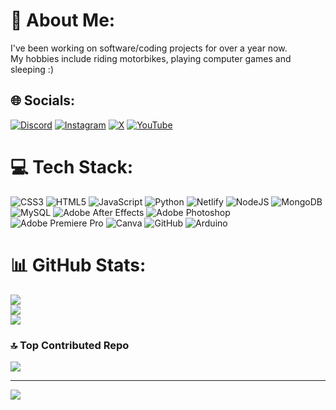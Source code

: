 # 💫 About Me:
I've been working on software/coding projects for over a year now.<br>My hobbies include riding motorbikes, playing computer games and sleeping :)


## 🌐 Socials:
[![Discord](https://img.shields.io/badge/Discord-%237289DA.svg?logo=discord&logoColor=white)](https://discord.gg/mMADng7aBM) [![Instagram](https://img.shields.io/badge/Instagram-%23E4405F.svg?logo=Instagram&logoColor=white)](https://instagram.com/oxidedev) [![X](https://img.shields.io/badge/X-black.svg?logo=X&logoColor=white)](https://x.com/oxideonly) [![YouTube](https://img.shields.io/badge/YouTube-%23FF0000.svg?logo=YouTube&logoColor=white)](https://youtube.com/@oxideonly) 

# 💻 Tech Stack:
![CSS3](https://img.shields.io/badge/css3-%231572B6.svg?style=flat&logo=css3&logoColor=white) ![HTML5](https://img.shields.io/badge/html5-%23E34F26.svg?style=flat&logo=html5&logoColor=white) ![JavaScript](https://img.shields.io/badge/javascript-%23323330.svg?style=flat&logo=javascript&logoColor=%23F7DF1E) ![Python](https://img.shields.io/badge/python-3670A0?style=flat&logo=python&logoColor=ffdd54) ![Netlify](https://img.shields.io/badge/netlify-%23000000.svg?style=flat&logo=netlify&logoColor=#00C7B7) ![NodeJS](https://img.shields.io/badge/node.js-6DA55F?style=flat&logo=node.js&logoColor=white) ![MongoDB](https://img.shields.io/badge/MongoDB-%234ea94b.svg?style=flat&logo=mongodb&logoColor=white) ![MySQL](https://img.shields.io/badge/mysql-4479A1.svg?style=flat&logo=mysql&logoColor=white) ![Adobe After Effects](https://img.shields.io/badge/Adobe%20After%20Effects-9999FF.svg?style=flat&logo=Adobe%20After%20Effects&logoColor=white) ![Adobe Photoshop](https://img.shields.io/badge/adobe%20photoshop-%2331A8FF.svg?style=flat&logo=adobe%20photoshop&logoColor=white) ![Adobe Premiere Pro](https://img.shields.io/badge/Adobe%20Premiere%20Pro-9999FF.svg?style=flat&logo=Adobe%20Premiere%20Pro&logoColor=white) ![Canva](https://img.shields.io/badge/Canva-%2300C4CC.svg?style=flat&logo=Canva&logoColor=white) ![GitHub](https://img.shields.io/badge/github-%23121011.svg?style=flat&logo=github&logoColor=white) ![Arduino](https://img.shields.io/badge/-Arduino-00979D?style=flat&logo=Arduino&logoColor=white)
# 📊 GitHub Stats:
![](https://github-readme-stats.vercel.app/api?username=oxideonly&theme=radical&hide_border=false&include_all_commits=false&count_private=false)<br/>
![](https://github-readme-streak-stats.herokuapp.com/?user=oxideonly&theme=radical&hide_border=false)<br/>
![](https://github-readme-stats.vercel.app/api/top-langs/?username=oxideonly&theme=radical&hide_border=false&include_all_commits=false&count_private=false&layout=compact)

### 🔝 Top Contributed Repo
![](https://github-contributor-stats.vercel.app/api?username=oxideonly&limit=5&theme=radical&combine_all_yearly_contributions=true)

---
[![](https://visitcount.itsvg.in/api?id=oxideonly&icon=5&color=5)](https://visitcount.itsvg.in)

<!-- Proudly created with GPRM ( https://gprm.itsvg.in ) -->
